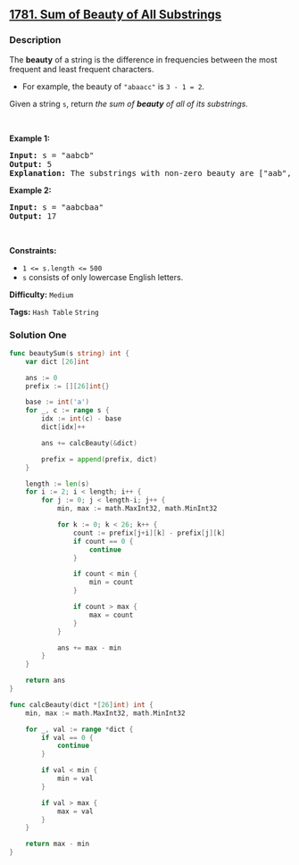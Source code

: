 ## [1781. Sum of Beauty of All Substrings](https://leetcode.com/problems/sum-of-beauty-of-all-substrings/)

### Description

<p>The <strong>beauty</strong> of a string is the difference in frequencies between the most frequent and least frequent characters.</p>

<ul>
	<li>For example, the beauty of <code>&quot;abaacc&quot;</code> is <code>3 - 1 = 2</code>.</li>
</ul>

<p>Given a string <code>s</code>, return <em>the sum of <strong>beauty</strong> of all of its substrings.</em></p>

<p>&nbsp;</p>
<p><strong>Example 1:</strong></p>

<pre>
<strong>Input:</strong> s = &quot;aabcb&quot;
<strong>Output:</strong> 5
<strong>Explanation: </strong>The substrings with non-zero beauty are [&quot;aab&quot;,&quot;aabc&quot;,&quot;aabcb&quot;,&quot;abcb&quot;,&quot;bcb&quot;], each with beauty equal to 1.</pre>

<p><strong>Example 2:</strong></p>

<pre>
<strong>Input:</strong> s = &quot;aabcbaa&quot;
<strong>Output:</strong> 17
</pre>

<p>&nbsp;</p>
<p><strong>Constraints:</strong></p>

<ul>
	<li><code>1 &lt;= s.length &lt;=<sup> </sup>500</code></li>
	<li><code>s</code> consists of only lowercase English letters.</li>
</ul>

**Difficulty:** `Medium`

**Tags:** `Hash Table` `String`

### Solution One

```go
func beautySum(s string) int {
	var dict [26]int

	ans := 0
	prefix := [][26]int{}

	base := int('a')
	for _, c := range s {
		idx := int(c) - base
		dict[idx]++

		ans += calcBeauty(&dict)

		prefix = append(prefix, dict)
	}

	length := len(s)
	for i := 2; i < length; i++ {
		for j := 0; j < length-i; j++ {
			min, max := math.MaxInt32, math.MinInt32

			for k := 0; k < 26; k++ {
				count := prefix[j+i][k] - prefix[j][k]
				if count == 0 {
					continue
				}

				if count < min {
					min = count
				}

				if count > max {
					max = count
				}
			}

			ans += max - min
		}
	}

	return ans
}

func calcBeauty(dict *[26]int) int {
	min, max := math.MaxInt32, math.MinInt32

	for _, val := range *dict {
		if val == 0 {
			continue
		}

		if val < min {
			min = val
		}

		if val > max {
			max = val
		}
	}

	return max - min
}
```
